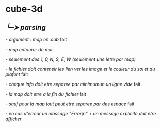 # cube-3d

## *╰┈➤ parsing*

  *- argument : map en .cub* fait
  
  *- map entourer de mur*
  
  *- seulement des 1, 0, N, S, E, W (seulement une letre par map)*
  
  *- le fichier doit conteneir les lien ver les image et le couleur du sol et du plafont* fait
  
  *- chaque info doit etre separee par minimumun un ligne vide* fait
  
  *- la map doit etre a la fin du fichier* fait
  
  *- sauf pour la map tout peut etre separee par des espace* fait
  
  *- en cas d'erreur un massage "Error\n" + un message explicite doit etre afficher*
